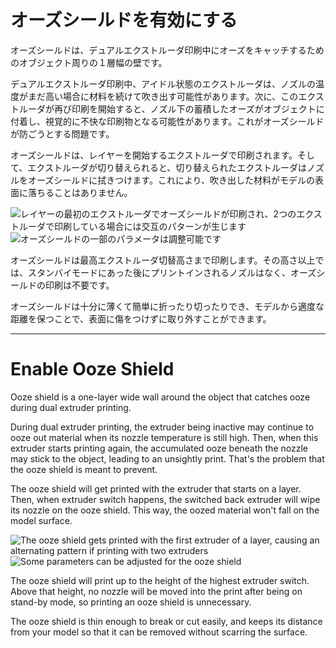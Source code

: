 オーズシールドを有効にする
====
オーズシールドは、デュアルエクストルーダ印刷中にオーズをキャッチするためのオブジェクト周りの１層幅の壁です。

デュアルエクストルーダ印刷中、アイドル状態のエクストルーダは、ノズルの温度がまだ高い場合に材料を続けて吹き出す可能性があります。次に、このエクストルーダが再び印刷を開始すると、ノズル下の蓄積したオーズがオブジェクトに付着し、視覚的に不快な印刷物となる可能性があります。これがオーズシールドが防ごうとする問題です。

オーズシールドは、レイヤーを開始するエクストルーダで印刷されます。そして、エクストルーダが切り替えられると、切り替えられたエクストルーダはノズルをオーズシールドに拭きつけます。これにより、吹き出した材料がモデルの表面に落ちることはありません。

![レイヤーの最初のエクストルーダでオーズシールドが印刷され、2つのエクストルーダで印刷している場合には交互のパターンが生じます](../images/ooze_shield.png)
![オーズシールドの一部のパラメータは調整可能です](../images/ooze_shield.svg)

オーズシールドは最高エクストルーダ切替高さまで印刷します。その高さ以上では、スタンバイモードにあった後にプリントインされるノズルはなく、オーズシールドの印刷は不要です。

オーズシールドは十分に薄くて簡単に折ったり切ったりでき、モデルから適度な距離を保つことで、表面に傷をつけずに取り外すことができます。

---

Enable Ooze Shield
====
Ooze shield is a one-layer wide wall around the object that catches ooze during dual extruder printing.

During dual extruder printing, the extruder being inactive may continue to ooze out material when its nozzle temperature is still high. Then, when this extruder starts printing again, the accumulated ooze beneath the nozzle may stick to the object, leading to an unsightly print. That's the problem that the ooze shield is meant to prevent. 

The ooze shield will get printed with the extruder that starts on a layer. Then, when extruder switch happens, the switched back extruder will wipe its nozzle on the ooze shield. This way, the oozed material won't fall on the model surface.

![The ooze shield gets printed with the first extruder of a layer, causing an alternating pattern if printing with two extruders](../images/ooze_shield.png)
![Some parameters can be adjusted for the ooze shield](../images/ooze_shield.svg)

The ooze shield will print up to the height of the highest extruder switch. Above that height, no nozzle will be moved into the print after being on stand-by mode, so printing an ooze shield is unnecessary. 

The ooze shield is thin enough to break or cut easily, and keeps its distance from your model so that it can be removed without scarring the surface.